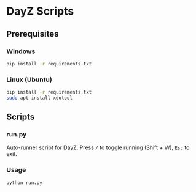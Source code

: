 # DayZ Scripts

## Prerequisites

### Windows
```bash
pip install -r requirements.txt
```

### Linux (Ubuntu)
```bash
pip install -r requirements.txt
sudo apt install xdotool
```

## Scripts

### run.py
Auto-runner script for DayZ. Press `/` to toggle running (Shift + W), `Esc` to exit.

### Usage
```bash
python run.py
```
